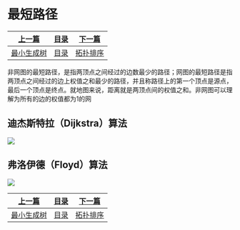 # 最短路径

|[上一篇](./010_4_Graph.md)|[目录](./index.md)|[下一篇](./010_6_Graph.md)|
|:---:|:---:|:---:|
|[最小生成树](./010_4_Graph.mdd)|[目录](./index.md)|[拓扑排序](./010_6_Graph.md)|

非网图的最短路径，是指两顶点之间经过的边数最少的路径；网图的最短路径是指两顶点之间经过的边上权值之和最少的路径，并且称路径上的第一个顶点是源点，最后一个顶点是终点。就地图来说，距离就是两顶点间的权值之和。非网图可以理解为所有的边的权值都为1的网

## 迪杰斯特拉（Dijkstra）算法

![](https://gblobscdn.gitbook.com/assets%2F-Le0cHgsa8V5yblGT8Aj%2F-Le0cJJ8yl1BP-xyO82L%2F-Le0cOBOyu2Idom164Ty%2Fimport.png50?alt=media)

## 弗洛伊德（Floyd）算法

![](https://gblobscdn.gitbook.com/assets%2F-Le0cHgsa8V5yblGT8Aj%2F-Le0cJJ8yl1BP-xyO82L%2F-Le0cOBh0X2wNB5y7xhT%2Fimport.png59?alt=media)

|[上一篇](./010_4_Graph.md)|[目录](./index.md)|[下一篇](./010_6_Graph.md)|
|:---:|:---:|:---:|
|[最小生成树](./010_4_Graph.mdd)|[目录](./index.md)|[拓扑排序](./010_6_Graph.md)|
